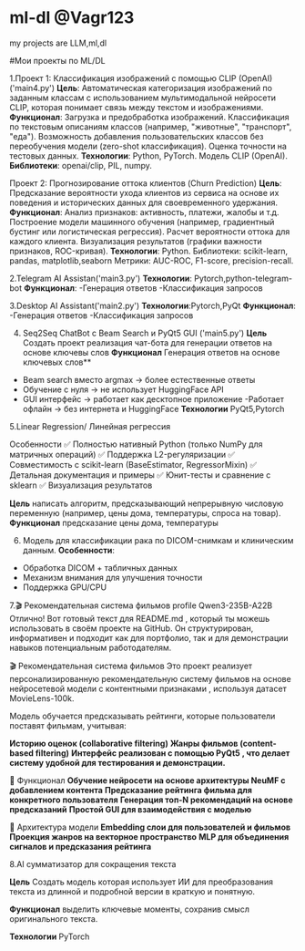 # ml-dl  @Vagr123
my projects are LLM,ml,dl

#Мои проекты по ML/DL

1.Проект 1: Классификация изображений с помощью CLIP (OpenAI)  ('main4.py')
**Цель**:
Автоматическая категоризация изображений по заданным классам с использованием мультимодальной нейросети CLIP, которая понимает связь между текстом и изображениями.
**Функционал**:
Загрузка и предобработка изображений.
Классификация по текстовым описаниям классов (например, "животные", "транспорт", "еда").
Возможность добавления пользовательских классов без переобучения модели (zero-shot классификация).
Оценка точности на тестовых данных.
**Технологии**:
Python, PyTorch.
Модель CLIP (OpenAI).
**Библиотеки**: openai/clip, PIL, numpy.

Проект 2: Прогнозирование оттока клиентов (Churn Prediction)
**Цель**:
Предсказание вероятности ухода клиентов из сервиса на основе их поведения и исторических данных для своевременного удержания.
**Функционал**:
Анализ признаков: активность, платежи, жалобы и т.д.
Построение модели машинного обучения (например, градиентный бустинг или логистическая регрессия).
Расчет вероятности оттока для каждого клиента.
Визуализация результатов (графики важности признаков, ROC-кривая).
**Технологии**:
Python.
Библиотеки: scikit-learn, pandas, matplotlib,seaborn
Метрики: AUC-ROC, F1-score, precision-recall.

2.Telegram AI Assistan('main3.py')
**Технологии**: Pytorch,python-telegram-bot
**Функционал**:
-Генерация ответов
-Классификация запросов

3.Desktop AI Assistant('main2.py')
**Технологии**:Pytorch,PyQt
**Функционал**:
-Генерация ответов
-Классификация запросов

4. Seq2Seq ChatBot с Beam Search и PyQt5 GUI ('main5.py')
   **Цель** Создать проект реализация чат-бота для генерации ответов на основе ключевы слов
   **Функционал** Генерация ответов на основе ключевых слов**
- Beam search вместо argmax → более естественные ответы
- Обучение с нуля → не использует HuggingFace API
- GUI интерфейс → работает как десктопное приложение
-Работает офлайн → без интернета и HuggingFace
**Технологии** PyQt5,Pytorch

5.Linear Regression/ Линейная регрессия 

Особенности
✅ Полностью нативный Python (только NumPy для матричных операций)
✅ Поддержка L2-регуляризации
✅ Совместимость с scikit-learn (BaseEstimator, RegressorMixin)
✅ Детальная документация и примеры
✅ Юнит-тесты и сравнение с sklearn
✅ Визуализация результатов

**Цель** написать алгоритм, предсказывающий непрерывную числовую переменную  (например, цены дома, температуры, спроса на товар).
**Функционал** предсказание цены дома, температуры 


6. Модель для классификации рака по DICOM-снимкам и клиническим данным. **Особенности**:
- Обработка DICOM + табличных данных
- Механизм внимания для улучшения точности
- Поддержка GPU/CPU

7.🎬 Рекомендательная система фильмов
profile
Qwen3-235B-A22B
Отлично! Вот готовый текст для README.md , который ты можешь использовать в своём проекте на GitHub. Он структурирован, информативен и подходит как для портфолио, так и для демонстрации навыков потенциальным работодателям.

🎬 Рекомендательная система фильмов
Это проект реализует персонализированную рекомендательную систему фильмов на основе нейросетевой модели с контентными признаками , используя датасет MovieLens-100k.

Модель обучается предсказывать рейтинги, которые пользователи поставят фильмам, учитывая:

**Историю оценок (collaborative filtering)**
**Жанры фильмов (content-based filtering)**
**Интерфейс реализован с помощью PyQt5 , что делает систему удобной для тестирования и демонстрации.**

🔧 Функционал
**Обучение нейросети на основе архитектуры NeuMF с добавлением контента**
**Предсказание рейтинга фильма для конкретного пользователя**
**Генерация топ-N рекомендаций на основе предсказаний**
**Простой GUI для взаимодействия с моделью**

🧠 Архитектура модели
**Embedding слои для пользователей и фильмов**
**Проекция жанров на векторное пространство**
**MLP для объединения сигналов и предсказания рейтинга**

8.AI сумматизатор для сокращения текста

**Цель** Создать модель которая использует ИИ для преобразования текста из длинной и подробной версии в краткую и понятную. 

**Функционал**  выделить ключевые моменты, сохранив смысл оригинального текста.

**Технологии** PyTorch




